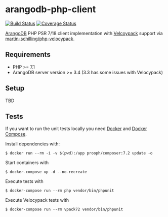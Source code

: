 # arangodb-php-client

[![Build Status](https://travis-ci.org/sandrokeil/arangodb-php-client.svg?branch=master)](https://travis-ci.org/sandrokeil/arangodb-php-client)
[![Coverage Status](https://coveralls.io/repos/sandrokeil/arangodb-php-client/badge.svg?branch=master&service=github)](https://coveralls.io/github/sandrokeil/arangodb-php-client?branch=master)

[ArangoDB](https://arangodb.com/ "native multi-model database") PHP PSR 7/18 client implementation with
[Velcoypack](https://github.com/arangodb/velocypack "a fast and compact format for serialization and storage") support
via [martin-schilling/php-velocypack](https://github.com/martin-schilling/php-velocypack/).

## Requirements

- PHP >= 7.1
- ArangoDB server version >= 3.4 (3.3 has some issues with Velocypack)

## Setup

TBD

## Tests
If you want to run the unit tests locally you need [Docker](https://docs.docker.com/engine/installation/ "Install Docker")
and [Docker Compose](https://docs.docker.com/compose/install/ "Install Docker Compose").

Install dependencies with:

```
$ docker run --rm -i -v $(pwd):/app prooph/composer:7.2 update -o
```

Start containers with
```
$ docker-compose up -d --no-recreate
```

Execute tests with

```
$ docker-compose run --rm php vendor/bin/phpunit
```

Execute Velocypack tests with

```
$ docker-compose run --rm vpack72 vendor/bin/phpunit
```

